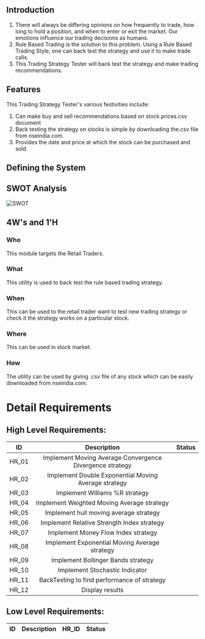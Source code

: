 ## Introduction
1. There will always be differing opinions on how frequently to trade, how long to hold a position, and when to enter or exit the market. Our emotions influence our trading decisions as humans. <br />
2. Rule Based Trading is the solution to this problem. Using a Rule Based Trading Style, one can back test the strategy and use it to make trade calls.<br />
3. This Trading Strategy Tester will back test the strategy and make trading recommendations.


## Features

This Trading Strategy Tester's various festivities include:

1. Can make buy and sell recommendations based on stock prices.csv document
2. Back testing the strategy on stocks is simple by downloading the.csv file from nseindia.com.
3. Provides the date and price at which the stock can be purchased and sold.


## Defining the System


## SWOT Analysis
![SWOT](https://user-images.githubusercontent.com/86605697/130112556-7f1c0310-7635-4fd4-ac64-84ac16d0e38f.png)



## 4W's and 1'H

### Who
This module targets the Retail Traders.
### What
This utility is used to back test the rule based trading strategy.
### When
This can be used to the retail trader want to test new trading strategy or check it the strategy works on a particular stock.
### Where
This can be used in stock market.
### How
The utility can be used by giving .csv file of any stock which can be easily downloaded from nseindia.com.

# Detail Requirements
## High Level Requirements:

| ID     |                    Description                           |      Status     |
|:------:|:--------------------------------------------------------:|:---------------:|
| HR_01  | Implement Moving Average Convergence Divergence strategy |   |
| HR_02  | Implement Double Exponential Moving Average strategy     |   |
| HR_03  | Implement Williams %R strategy                           |   |
| HR_04  | Implement Weighted Moving Average strategy               |   |
| HR_05  | Implement hull moving average strategy                   |   |
| HR_06  | Implement Relative Strength Index strategy               |   |
| HR_07  | Implement Money Flow Index strategy                      |   |
| HR_08  | Implement Exponential Moving Average strategy            |   |
| HR_09  | Implement Bollinger Bands strategy                       |   |
| HR_10  | Implement Stochastic Indicator                           |   |
| HR_11  | BackTesting to find performance of strategy              |   |
| HR_12  | Display results                                          |   |


## Low Level Requirements:
| ID | Description | HR_ID | Status |
|:---:|:---:|:---:|:---:|


